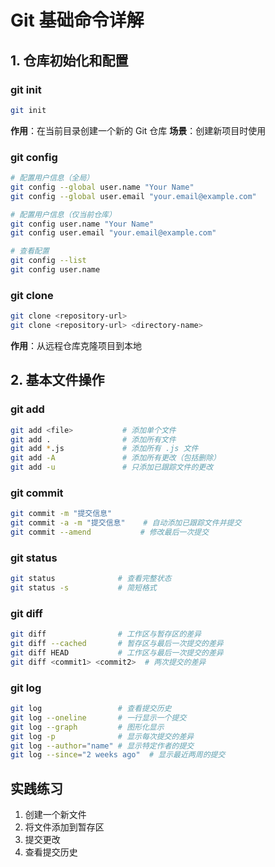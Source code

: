 # Git 基础命令详解

## 1. 仓库初始化和配置

### git init
```bash
git init
```
**作用**：在当前目录创建一个新的 Git 仓库
**场景**：创建新项目时使用

### git config
```bash
# 配置用户信息（全局）
git config --global user.name "Your Name"
git config --global user.email "your.email@example.com"

# 配置用户信息（仅当前仓库）
git config user.name "Your Name"
git config user.email "your.email@example.com"

# 查看配置
git config --list
git config user.name
```

### git clone
```bash
git clone <repository-url>
git clone <repository-url> <directory-name>
```
**作用**：从远程仓库克隆项目到本地

## 2. 基本文件操作

### git add
```bash
git add <file>           # 添加单个文件
git add .                # 添加所有文件
git add *.js             # 添加所有 .js 文件
git add -A               # 添加所有更改（包括删除）
git add -u               # 只添加已跟踪文件的更改
```

### git commit
```bash
git commit -m "提交信息"
git commit -a -m "提交信息"    # 自动添加已跟踪文件并提交
git commit --amend           # 修改最后一次提交
```

### git status
```bash
git status              # 查看完整状态
git status -s           # 简短格式
```

### git diff
```bash
git diff                # 工作区与暂存区的差异
git diff --cached       # 暂存区与最后一次提交的差异
git diff HEAD           # 工作区与最后一次提交的差异
git diff <commit1> <commit2>  # 两次提交的差异
```

### git log
```bash
git log                 # 查看提交历史
git log --oneline       # 一行显示一个提交
git log --graph         # 图形化显示
git log -p              # 显示每次提交的差异
git log --author="name" # 显示特定作者的提交
git log --since="2 weeks ago"  # 显示最近两周的提交
```

## 实践练习
1. 创建一个新文件
2. 将文件添加到暂存区
3. 提交更改
4. 查看提交历史
